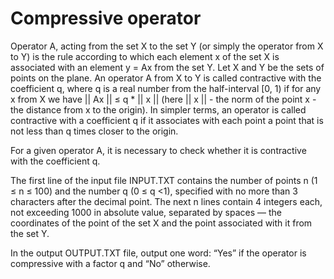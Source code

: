 # Compressive operator

Operator A, acting from the set X to the set Y (or simply the operator from X to Y) is the rule according to which each element x of the set X is associated with an element y = Ax from the set Y. Let X and Y be the sets of points on the plane. An operator A from X to Y is called contractive with the coefficient q, where q is a real number from the half-interval [0, 1) if for any x from X we have || Ax || ≤ q * || x || (here || x || - the norm of the point x - the distance from x to the origin). In simpler terms, an operator is called contractive with a coefficient q if it associates with each point a point that is not less than q times closer to the origin.

For a given operator A, it is necessary to check whether it is contractive with the coefficient q.

The first line of the input file INPUT.TXT contains the number of points n (1 ≤ n ≤ 100) and the number q (0 ≤ q &lt;1), specified with no more than 3 characters after the decimal point. The next n lines contain 4 integers each, not exceeding 1000 in absolute value, separated by spaces — the coordinates of the point of the set X and the point associated with it from the set Y.

In the output OUTPUT.TXT file, output one word: “Yes” if the operator is compressive with a factor q and “No” otherwise.
